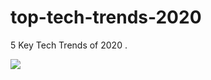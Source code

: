 # top-tech-trends-2020
5 Key Tech Trends of 2020 .

[![](http://img.youtube.com/vi/sVau5qXKeFY/0.jpg)](http://www.youtube.com/watch?v=sVau5qXKeFY "")
